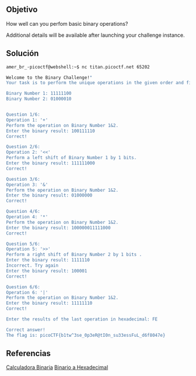 ## Objetivo
How well can you perfom basic binary operations?

Additional details will be available after launching your challenge instance.

## Solución
```bash
amer_br_-picoctf@webshell:~$ nc titan.picoctf.net 65202

Welcome to the Binary Challenge!"
Your task is to perform the unique operations in the given order and find the final result in hexadecimal that yields the flag.

Binary Number 1: 11111100
Binary Number 2: 01000010


Question 1/6:
Operation 1: '+'
Perform the operation on Binary Number 1&2.
Enter the binary result: 100111110
Correct!

Question 2/6:
Operation 2: '<<'
Perform a left shift of Binary Number 1 by 1 bits.
Enter the binary result: 111111000
Correct!

Question 3/6:
Operation 3: '&'
Perform the operation on Binary Number 1&2.
Enter the binary result: 01000000
Correct!

Question 4/6:
Operation 4: '*'
Perform the operation on Binary Number 1&2.
Enter the binary result: 100000011111000
Correct!

Question 5/6:
Operation 5: '>>'
Perform a right shift of Binary Number 2 by 1 bits .
Enter the binary result: 1111110
Incorrect. Try again
Enter the binary result: 100001
Correct!

Question 6/6:
Operation 6: '|'
Perform the operation on Binary Number 1&2.
Enter the binary result: 11111110
Correct!

Enter the results of the last operation in hexadecimal: FE

Correct answer!
The flag is: picoCTF{b1tw^3se_0p3eR@tI0n_su33essFuL_d6f8047e}
```
## Referencias
[Calculadora Binaria](https://www.rapidtables.com/calc/math/binary-calculator.html)
[Binario a Hexadecimal ](https://masterplc.com/calculadora/convertir-binario-a-hexadecimal/)
